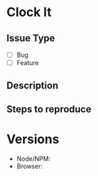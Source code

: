 # Clock It


## Issue Type

- [ ] Bug
- [ ] Feature

## Description


## Steps to reproduce


# Versions

- Node/NPM:
- Browser:
